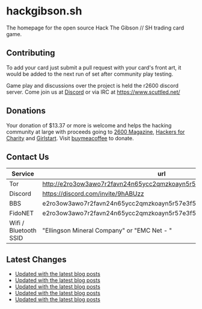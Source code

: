 # hackgibson.sh
The homepage for the open source Hack The Gibson // SH trading card game.


## Contributing

To add your card just submit a pull request with your card's front art, it would be added to the next run of set after community play testing.

Game play and discussions over the project is held the r2600 discord server. Come join us at [Discord](https://discord.com/invite/9hABUzz) or via IRC at https://www.scuttled.net/


## Donations

Your donation of $13.37 or more is welcome and helps the hacking community at large with proceeds going to [2600 Magazine](https://2600.com/), [Hackers for Charity](https://hackersforcharity.org) and [Girlstart](https://girlstart.org).  Visit [buymeacoffee](https://www.buymeacoffee.com/hackgibson.sh) to donate.


## Contact Us

Service | url
-|-
Tor | http://e2ro3ow3awo7r2favn24n65ycc2qmzkoayn5r57e3f56nvjwdcgg32ad.onion
Discord | https://discord.com/invite/9hABUzz
BBS | e2ro3ow3awo7r2favn24n65ycc2qmzkoayn5r57e3f56nvjwdcgg32ad.onion:23
FidoNET | e2ro3ow3awo7r2favn24n65ycc2qmzkoayn5r57e3f56nvjwdcgg32ad.onion:24554
Wifi / Bluetooth SSID | "Ellingson Mineral Company" or "EMC Net - <fidonet address>"

## Latest Changes
<!-- BLOG-POST-LIST:START -->
- [Updated with the latest blog posts](https://github.com/DFW2600/hackgibson.sh/commit/8c67e30ea9654c7944cafbba144565d4a0bd8bc9)
- [Updated with the latest blog posts](https://github.com/DFW2600/hackgibson.sh/commit/0ef357a0fcb18ee4a4c170573fc36a0f2d14d13d)
- [Updated with the latest blog posts](https://github.com/DFW2600/hackgibson.sh/commit/1db3da3be439fff13177d9fd04455c2fda7307e4)
- [Updated with the latest blog posts](https://github.com/DFW2600/hackgibson.sh/commit/ce38f5de82a88261b9a41e95b1aa6cb320d279d3)
- [Updated with the latest blog posts](https://github.com/DFW2600/hackgibson.sh/commit/5143961ae837daf3a45fa7709798d205c424a66f)
<!-- BLOG-POST-LIST:END -->
